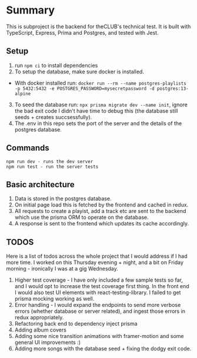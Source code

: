 # Summary
This is subproject is the backend for theCLUB's technical test. It is built with TypeScript, Express, Prima and Postgres, and tested with Jest.


## Setup
1. run `npm ci` to install dependencies
2. To setup the database, make sure docker is installed. 
  - With docker installed run: `docker run --rm --name postgres-playlists -p 5432:5432 -e POSTGRES_PASSWORD=mysecretpassword -d postgres:13-alpine`
3. To seed the database run: `npx prisma migrate dev --name init`, ignore the bad exit code I didn't have time to debug this (the database still seeds + creates succsessfully).
4. The .env in this repo sets the port of the server and the details of the postgres database.

## Commands
```
npm run dev - runs the dev server
npm run test - run the server tests
```
## Basic architecture
1. Data is stored in the postgres database.
2. On initial page load this is fetched by the frontend and cached in redux.
3. All requests to create a playist, add a track etc are sent to the backend which use the prisma ORM to operate on the database.
4. A response is sent to the frontend which updates its cache accordingly.

## TODOS
Here is a list of todos across the whole project that I would address if I had more time. I worked on this Thursday evening + night, and a bit on Friday morning - ironically I was at a gig Wednesday.

1. Higher test coverage - I have only included a few sample tests so far, and I would opt to increase the test coverage first thing. In the front end I would
also test UI elements with react-testing-library. I failed to get prisma mocking working as well.
2. Error handling - I would expand the endpoints to send more verbose errors (whether database or server related), and ingest those errors in redux appropriately.
3. Refactoring back end to dependency inject prisma
4. Adding album covers
5. Adding some nice transition animations with framer-motion and some general UI improvements :)
6. Adding more songs with the database seed + fixing the dodgy exit code.

